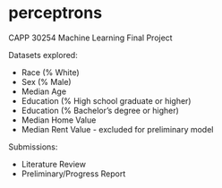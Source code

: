 # perceptrons
CAPP 30254 Machine Learning Final Project

Datasets explored:
- Race (% White)
- Sex (% Male)
- Median Age
- Education (% High school graduate or higher)
- Education (% Bachelor’s degree or higher)
- Median Home Value
- Median Rent Value - excluded for preliminary model

Submissions:
- Literature Review
- Preliminary/Progress Report
